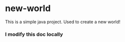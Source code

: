# new-world
This is a simple java project. Used to create a new world!

### I modify this doc locally
